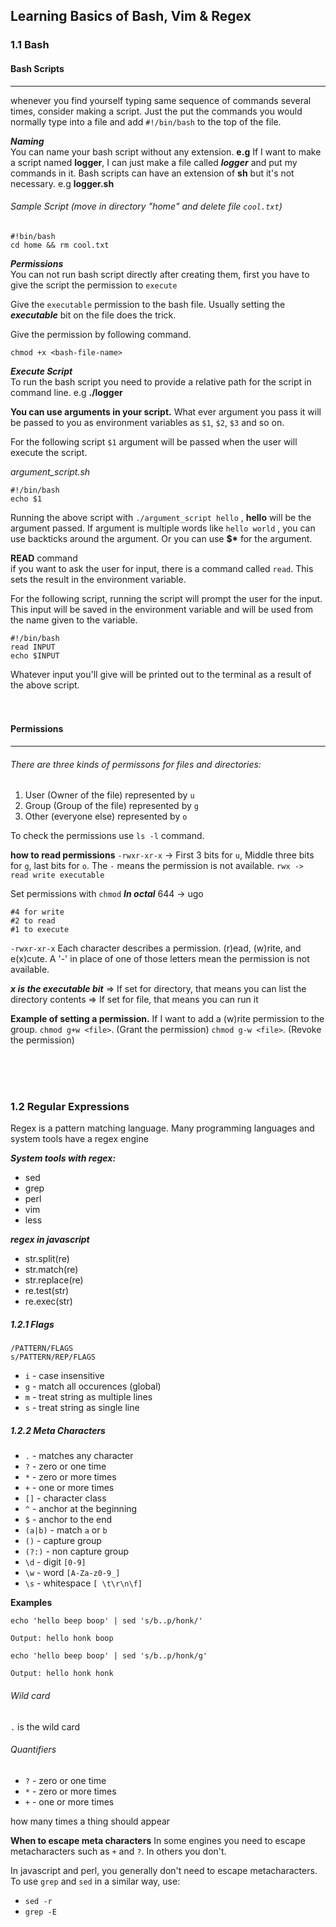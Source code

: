 ## Learning Basics of Bash, Vim & Regex

### 1.1 Bash

#### Bash Scripts

---

whenever you find yourself typing same sequence of commands several times, consider making a script. Just the put the commands you would normally type into a file and add `#!/bin/bash` to the top of the file.

**_Naming_** <br/>
You can name your bash script without any extension. **e.g** If I want to make a script named **logger**, I can just make a file called **_logger_** and put my commands in it.
Bash scripts can have an extension of **sh** but it's not necessary.
e.g **logger.sh**

###### Sample Script (move in directory "home" and delete file `cool.txt`)

```
#!bin/bash
cd home && rm cool.txt
```

**_Permissions_** <br/>
You can not run bash script directly after creating them, first you have to give the script the permission to `execute`

Give the `executable` permission to the bash file.
Usually setting the **_executable_** bit on the file does the trick.

Give the permission by following command.

```
chmod +x <bash-file-name>
```

**_Execute Script_** <br/>
To run the bash script you need to provide a relative path for the script in command line. e.g **./logger**

**You can use arguments in your script.**
What ever argument you pass it will be passed to you as environment variables as `$1`, `$2`, `$3` and so on.

For the following script `$1` argument will be passed when the user will execute the script.

_argument_script.sh_

```
#!/bin/bash
echo $1
```

Running the above script with `./argument_script hello` , **hello** will be the argument passed.
If argument is multiple words like `hello world` , you can use backticks around the argument. Or you can use **\$\*** for the argument.

**READ** command <br/>
if you want to ask the user for input, there is a command called `read`. This sets the result in the environment variable.

For the following script, running the script will prompt the user for the input. This input will be saved in the environment variable and will be used from the name given to the variable.

```
#!/bin/bash
read INPUT
echo $INPUT
```

Whatever input you'll give will be printed out to the terminal as a result of the above script. <br/><br/><br/>

#### Permissions

---

###### There are three kinds of permissons for files and directories:

1. User (Owner of the file) represented by `u`
2. Group (Group of the file) represented by `g`
3. Other (everyone else) represented by `o`

To check the permissions use `ls -l` command.

**how to read permissions**
`-rwxr-xr-x` -> First 3 bits for `u`, Middle three bits for `g`, last bits for `o`. The `-` means the permission is not available.
`rwx -> read write executable`

Set permissions with `chmod`
**_In octal_**
644 -> ugo

```
#4 for write
#2 to read
#1 to execute
```

`-rwxr-xr-x`
Each character describes a permission. (r)ead, (w)rite, and e(x)cute.
A '-' in place of one of those letters mean the permission is not available.

**_x is the executable bit_**
=> If set for directory, that means you can list the directory contents
=> If set for file, that means you can run it

**Example of setting a permission.**
If I want to add a (w)rite permission to the group.
`chmod g+w <file>`. (Grant the permission)
`chmod g-w <file>`. (Revoke the permission)

<br/><br/><br/>

### 1.2 Regular Expressions

Regex is a pattern matching language. Many programming languages and system tools have a regex engine

**_System tools with regex:_**<br/>

- sed
- grep
- perl
- vim
- less

**_regex in javascript_**<br/>

- str.split(re)
- str.match(re)
- str.replace(re)
- re.test(str)
- re.exec(str)

##### 1.2.1 Flags

```
/PATTERN/FLAGS
s/PATTERN/REP/FLAGS
```

- `i` - case insensitive
- `g` - match all occurences (global)
- `m` - treat string as multiple lines
- `s` - treat string as single line

##### 1.2.2 Meta Characters

- `.` - matches any character
- `?` - zero or one time
- `*` - zero or more times
- `+` - one or more times
- `[]` - character class
- `^` - anchor at the beginning
- `$` - anchor to the end
- `(a|b)` - match `a` or `b`
- `()` - capture group
- `(?:)` - non capture group
- `\d` - digit `[0-9]`
- `\w` - word `[A-Za-z0-9_]`
- `\s` - whitespace `[ \t\r\n\f]`

**Examples**

```
echo 'hello beep boop' | sed 's/b..p/honk/'

Output: hello honk boop
```

```
echo 'hello beep boop' | sed 's/b..p/honk/g'

Output: hello honk honk
```

###### Wild card

`.` is the wild card

###### Quantifiers

- `?` - zero or one time
- `*` - zero or more times
- `+` - one or more times

how many times a thing should appear

**When to escape meta characters**
In some engines you need to escape metacharacters such as `+` and `?`. In others you don't.

In javascript and perl, you generally don't need to escape metacharacters. To use `grep` and `sed` in a similar way, use:

- `sed -r`
- `grep -E`
